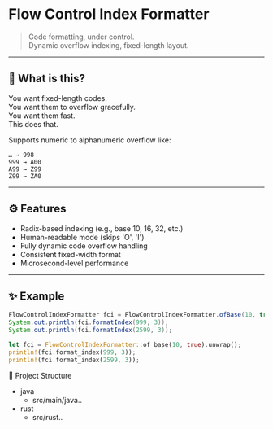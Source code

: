 # Flow Control Index Formatter

> Code formatting, under control.  
> Dynamic overflow indexing, fixed-length layout.  

---

## 🧭 What is this?

You want fixed-length codes.  
You want them to overflow gracefully.  
You want them fast.  
This does that.

Supports numeric to alphanumeric overflow like:
```
… → 998
999 → A00
A99 → Z99
Z99 → ZA0
```
---

## ⚙️ Features

- Radix-based indexing (e.g., base 10, 16, 32, etc.)
- Human-readable mode (skips 'O', 'I')
- Fully dynamic code overflow handling
- Consistent fixed-width format
- Microsecond-level performance

---

## ✨ Example

```java
FlowControlIndexFormatter fci = FlowControlIndexFormatter.ofBase(10, true);
System.out.println(fci.formatIndex(999, 3));  
System.out.println(fci.formatIndex(2599, 3));
```

```rust
let fci = FlowControlIndexFormatter::of_base(10, true).unwrap();
println!(fci.format_index(999, 3));
println!(fci.format_index(2599, 3));
```

📁 Project Structure
- java
  - src/main/java..
- rust
  - src/rust..